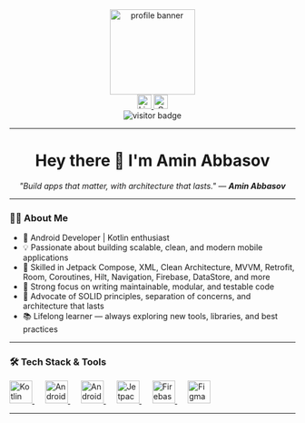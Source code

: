 <div align="center">
  <img height="150" src="https://avatars.mds.yandex.net/i?id=a9f6da9672e2e43db5716cd8939a4b8d_l-4950066-images-thumbs&n=13" alt="profile banner"/>
</div>

<div align="center">
  <a href="https://www.linkedin.com/in/aminabbasov778/">
    <img src="https://img.shields.io/static/v1?message=LinkedIn&logo=linkedin&label=&color=0077B5&logoColor=white&labelColor=&style=for-the-badge" height="25" alt="LinkedIn Badge"/>
  </a>
  <a href="mailto:aminabbasov778@gmail.com">
    <img src="https://img.shields.io/static/v1?message=Gmail&logo=gmail&label=&color=D14836&logoColor=white&labelColor=&style=for-the-badge" height="25" alt="Gmail Badge"/>
  </a>
</div>

<div align="center">
  <img src="https://visitor-badge.laobi.icu/badge?page_id=AminAbbasov778.AminAbbasov778&left_color=navy" alt="visitor badge"/>
</div>

---

<h1 align="center">Hey there 👋 I'm Amin Abbasov</h1>

<p align="center"><i>"Build apps that matter, with architecture that lasts." — <b>Amin Abbasov</b></i></p>

---

### 👨‍💻 About Me

- 🚀 Android Developer | Kotlin enthusiast  
- 💡 Passionate about building scalable, clean, and modern mobile applications  
- 📱 Skilled in Jetpack Compose, XML, Clean Architecture, MVVM, Retrofit, Room, Coroutines, Hilt, Navigation, Firebase, DataStore, and more  
- 🧠 Strong focus on writing maintainable, modular, and testable code  
- 🎯 Advocate of SOLID principles, separation of concerns, and architecture that lasts  
- 📚 Lifelong learner — always exploring new tools, libraries, and best practices  

---

### 🛠️ Tech Stack & Tools

<div align="left">
  <a href="https://kotlinlang.org/" target="_blank">
    <img src="https://cdn.jsdelivr.net/gh/devicons/devicon/icons/kotlin/kotlin-original.svg" height="40" alt="Kotlin" />
  </a>
  <img width="15"/>
  <a href="https://developer.android.com" target="_blank">
    <img src="https://cdn.jsdelivr.net/gh/devicons/devicon/icons/android/android-original.svg" height="40" alt="Android" />
  </a>
  <img width="15"/>
  <a href="https://developer.android.com/studio" target="_blank">
    <img src="https://cdn.jsdelivr.net/gh/devicons/devicon/icons/androidstudio/androidstudio-original.svg" height="40" alt="Android Studio" />
  </a>
  <img width="15"/>
  <a href="https://developer.android.com/jetpack/compose" target="_blank">
    <img src="https://habrastorage.org/r/w1560/getpro/habr/upload_files/6d3/7f5/efc/6d37f5efc14ce0b43ef9717bf24e5155.png" height="40" alt="Jetpack Compose" />
  </a>
  <img width="15"/>
  <a href="https://firebase.google.com/" target="_blank">
    <img src="https://cdn.jsdelivr.net/gh/devicons/devicon/icons/firebase/firebase-plain-wordmark.svg" height="40" alt="Firebase" />
  </a>
  <img width="15"/>
  <a href="https://figma.com/" target="_blank">
    <img src="https://cdn.jsdelivr.net/gh/devicons/devicon/icons/figma/figma-original.svg" height="40" alt="Figma" />
  </a>
</div>

---
